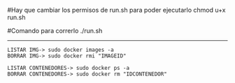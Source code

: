 #Hay que cambiar los permisos de run.sh para poder ejecutarlo
chmod u+x run.sh

#Comando para correrlo 
./run.sh

-----------------------------------------------

	LISTAR IMG-> sudo docker images -a
	BORRAR IMG-> sudo docker rmi "IMAGEID"

	LISTAR CONTENEDORES-> sudo docker ps -a 
	BORRAR CONTENEDORES-> sudo docker rm "IDCONTENEDOR"

